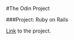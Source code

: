 #The Odin Project

###Project: Ruby on Rails

[Link](http://www.theodinproject.com/web-development-101/ruby-on-rails?ref=lnav) to the project.
